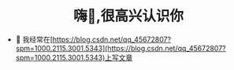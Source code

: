 <h1 align="center">嗨👋,很高兴认识你</h1>

- 📝 我经常在[https://blog.csdn.net/qq_45672807?spm=1000.2115.3001.5343](https://blog.csdn.net/qq_45672807?spm=1000.2115.3001.5343)上写文章


